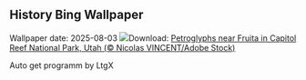 ## History Bing Wallpaper
Wallpaper date: 2025-08-03
![](https://www.bing.com/th?id=OHR.FruitaPetroglyphs_EN-US8712481828_UHD.jpg&w=1000)Download: [Petroglyphs near Fruita in Capitol Reef National Park, Utah (© Nicolas VINCENT/Adobe Stock)](https://www.bing.com/th?id=OHR.FruitaPetroglyphs_EN-US8712481828_UHD.jpg)

Auto get programm by LtgX
